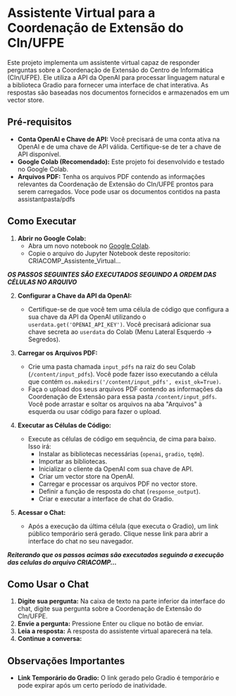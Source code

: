 # Assistente Virtual para a Coordenação de Extensão do CIn/UFPE

Este projeto implementa um assistente virtual capaz de responder perguntas sobre a Coordenação de Extensão do Centro de Informática (CIn/UFPE). Ele utiliza a API da OpenAI para processar linguagem natural e a biblioteca Gradio para fornecer uma interface de chat interativa. As respostas são baseadas nos documentos fornecidos e armazenados em um vector store.

## Pré-requisitos

* **Conta OpenAI e Chave de API:** Você precisará de uma conta ativa na OpenAI e de uma chave de API válida. Certifique-se de ter a chave de API disponível.
* **Google Colab (Recomendado):** Este projeto foi desenvolvido e testado no Google Colab.
* **Arquivos PDF:** Tenha os arquivos PDF contendo as informações relevantes da Coordenação de Extensão do CIn/UFPE prontos para serem carregados. Voce pode usar os documentos contidos na pasta assistantpasta/pdfs

## Como Executar

1.  **Abrir no Google Colab:**
    * Abra um novo notebook no [Google Colab](https://colab.research.google.com/).
    * Copie o arquivo do Jupyter Notebook deste repositorio: CRIACOMP_Assistente_Virtual...

***OS PASSOS SEGUINTES SÃO EXECUTADOS SEGUINDO A ORDEM DAS CÉLULAS NO ARQUIVO***

2.  **Configurar a Chave da API da OpenAI:**
    * Certifique-se de que você tem uma célula de código que configura a sua chave da API da OpenAI utilizando o `userdata.get('OPENAI_API_KEY')`. Você precisará adicionar sua chave secreta ao `userdata` do Colab (Menu Lateral Esquerdo -> Segredos).

3.  **Carregar os Arquivos PDF:**
    * Crie uma pasta chamada `input_pdfs` na raiz do seu Colab (`/content/input_pdfs`). Você pode fazer isso executando a célula que contém `os.makedirs('/content/input_pdfs', exist_ok=True)`.
    * Faça o upload dos seus arquivos PDF contendo as informações da Coordenação de Extensão para essa pasta `/content/input_pdfs`. Você pode arrastar e soltar os arquivos na aba "Arquivos" à esquerda ou usar código para fazer o upload.

4.  **Executar as Células de Código:**
    * Execute as células de código em sequência, de cima para baixo. Isso irá:
        * Instalar as bibliotecas necessárias (`openai`, `gradio`, `tqdm`).
        * Importar as bibliotecas.
        * Inicializar o cliente da OpenAI com sua chave de API.
        * Criar um vector store na OpenAI.
        * Carregar e processar os arquivos PDF no vector store.
        * Definir a função de resposta do chat (`response_output`).
        * Criar e executar a interface de chat do Gradio.

5.  **Acessar o Chat:**
    * Após a execução da última célula (que executa o Gradio), um link público temporário será gerado. Clique nesse link para abrir a interface do chat no seu navegador.

***Reiterando que os passos acimas são executados seguindo a execução das celulas do arquivo CRIACOMP...***

## Como Usar o Chat

1.  **Digite sua pergunta:** Na caixa de texto na parte inferior da interface do chat, digite sua pergunta sobre a Coordenação de Extensão do CIn/UFPE.
2.  **Envie a pergunta:** Pressione Enter ou clique no botão de enviar.
3.  **Leia a resposta:** A resposta do assistente virtual aparecerá na tela.
4.  **Continue a conversa:**

## Observações Importantes

* **Link Temporário do Gradio:** O link gerado pelo Gradio é temporário e pode expirar após um certo período de inatividade.
